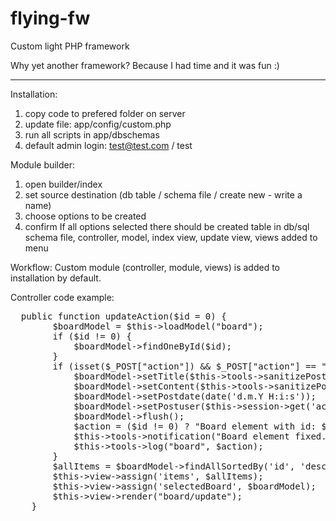 # flying-fw
Custom light PHP framework

Why yet another framework? Because I had time and it was fun :)

------------------------------------------
Installation:
1. copy code to prefered folder on server
2. update file: app/config/custom.php
3. run all scripts in app/dbschemas
4. default admin login: test@test.com / test

Module builder:
1. open builder/index
2. set source destination (db table / schema file / create new - write a name)
3. choose options to be created
4. confirm
If all options selected there should be created table in db/sql schema file, controller, model, index view, update view, views added to menu

Workflow:
Custom module (controller, module, views) is added to installation by default.

Controller code example:
<pre>
  public function updateAction($id = 0) {
        $boardModel = $this->loadModel("board");
        if ($id != 0) {
            $boardModel->findOneById($id);
        }
        if (isset($_POST["action"]) && $_POST["action"] == "handleboard") {
            $boardModel->setTitle($this->tools->sanitizePost($_POST["board-title"]));
            $boardModel->setContent($this->tools->sanitizePost($_POST["board-content"]));
            $boardModel->setPostdate(date('d.m.Y H:i:s'));
            $boardModel->setPostuser($this->session->get('activeUser')['name'] . " " . $this->session->get('activeUser')['surname']);
            $boardModel->flush();
            $action = ($id != 0) ? "Board element with id: $id updated successfully." : "Board successfully added.";
            $this->tools->notification("Board element fixed.", "primary");
            $this->tools->log("board", $action);
        }
        $allItems = $boardModel->findAllSortedBy('id', 'desc', 20);
        $this->view->assign('items', $allItems);
        $this->view->assign('selectedBoard', $boardModel);
        $this->view->render("board/update");
    }
